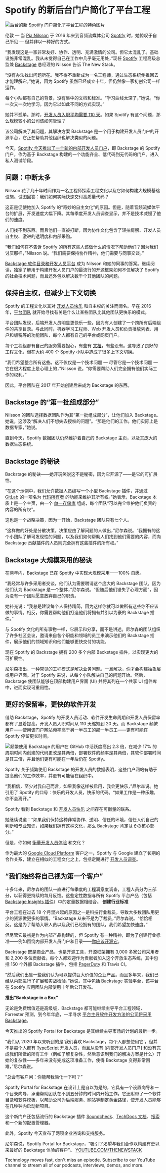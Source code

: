 # Spotify 的新后台门户简化了平台工程

![后台的新 Spotify 门户简化了平台工程的特色图片](https://cdn.thenewstack.io/media/2024/04/1f03f273-pia-nilsson-spotify-backstage-1024x576.jpeg)

伦敦 — 当 [Pia Nilsson](https://www.linkedin.com/in/pia-nilsson-02b47b1/) 于 2016 年来到音频流媒体公司 [Spotify](https://thenewstack.io/how-spotify-achieved-a-voluntary-99-internal-platform-adoption-rate/) 时，她惊叹于自己所见 — 但并非以一种好的方式。

“我发现这是一家非常友好、协作、透明、充满激情的公司。但它太混乱了。基础设施非常混乱。我从未觉得自己在工作中几乎毫无用处，”现任 [Spotify](https://thenewstack.io/spotifys-backstage-roadmap-aims-to-speed-up-adoption/) 工程高级总监兼 [Backstage](https://backstage.io/) 总经理的 Nilsson 告诉 The New Stack。

“没有办法找出问题所在。我不得不重新成为一名工程师，通过生态系统倒推回去才能理解它，”她说，因为 Spotify 虽然已经成立十年，但仍然像一家初创公司一样运作。

每个小队都有自己的背景，没有集中的文档和标准。“学习曲线太深了，”她说。“你一次又一次地学习，因为它以如此不同的方式实现。”

她并不孤单。那时，[开发人员入职平均需要 110 天](https://thenewstack.io/how-spotlify-adopted-platform-engineering-culture/)。如果 Spotify 有这个问题，那么规模较小的公司该如何管理？

该公司解决了其问题，其解决方案 Backstage 是一个用于构建开发人员门户的开源平台，它正在帮助其他组织也解决类似的问题。

今天，[Spotify 今天推出了一个新的内部开发人员门户](https://info.backstage.spotify.com/roadmap)，即 Backstage 的 Spotify 门户，作为基于 Backstage 构建的一个功能齐全、低代码到无代码的门户，进入私人测试阶段。

## 问题：中断太多

Nilsson 花了几十年时间作为一名工程师探索工程文化以及它如何构建大规模基础设施。试图回答：我们如何实际快速交付高质量代码？

这正是促使她加入 Spotify 的“奇妙的自主文化”的原因。但是，随着音频流媒体平台的扩展，开发速度大幅下降。其每季度开发人员调查显示，并不是技术减慢了他们的速度。

人们找不到东西。而且他们一直被打断，因为协作文化包含了轻拍肩膀、开发人员自主权、激进的透明度和内部采购。

“我们如何在不告诉 Spotify 的所有这些人该做什么的情况下帮助他们？因为我们讨厌那样，”Nilsson 说。“我们需要保持协作精神，他们需要与同事交谈。”

[Backstage 软件目录和开发人员平台](https://thenewstack.io/spotifys-backstage-a-strategic-guide/) 成为 Nilsson 和她的同事的答案。继续阅读，独家了解用于构建开发人员门户的最流行的开源框架如何不仅解决了 Spotify 的社会技术问题，而且还外包以解决数千个其他团队的问题。

## 保持自主权，但减少上下文切换

Spotify 的工程文化以其对 [开发人员快乐](https://thenewstack.io/measure-developer-joy-not-developer-productivity-atlassian-says/) 和自主权的关注而闻名。早在 2016 年，[平台团队](https://thenewstack.io/platform-engineering/) 就开始寻找有关是什么让某些团队比其他团队更快乐的模式。

平台团队发现，后端开发人员明显更快乐一些，因为有人创建了一个跨所有后端组件的共享目录。与此同时，机器学习工程师、Web 开发人员和负责播放列表、用户和版税等的功能团队，每个人都有自己的平台或网页门户。

每个工程组都有自己的服务需要担心，有些有 [文档](https://thenewstack.io/an-engineers-best-tips-for-writing-documentation-devs-love/)，有些没有。这导致了良好的工程文化，但在大约 400 个 Spotify 小队中造成了很多上下文切换。

“我们希望整合所有这些。这不仅仅是一个技术问题 — 尽管它是一个技术问题 — 它在很大程度上是心理上的，”Nilsson 说。“你需要帮助人们完全拥有他们实际工作的权利。”

因此，平台团队在 2017 年开始创建后来成为 Backstage 的东西。

## Backstage 的“第一批组成部分”

Nilsson 的团队选择数据团队作为其“第一批组成部分”，让他们加入 Backstage。她说，这涉及“解决人们不想失去授权的问题”。“那是他们的工作。他们实际上是数据专家，”她说。

直到今天，Spotify 数据团队仍然维护着自己的 Backstage 主页，以及其庞大的数据生态系统。
## Backstage 的秘诀

Backstage 的秘诀——她开玩笑说这不是秘密，因为它开源了——是它的可扩展性。

“在这个示例中，我们允许数据人员编写一个小型 Backstage 插件，并通过 [GitLab](https://about.gitlab.com/?utm_content=inline+mention) 的一项名为 [代码所有者](https://docs.gitlab.com/ee/user/project/codeowners/) 的功能来维护其所有权。”她表示，Backstage 本质上是一个主页，由一个 [单一存储库](https://thenewstack.io/monorepos-hal-9000-approved-code-management-and-collaboration/) 组成，每个团队“可以完全维护他们负责的内容的所有权”。

这也是一个战略决策，因为一开始，Backstage 团队只有七个人。

“这样做的好处是分散决策。决策应由了解问题的人做出，”尼尔森说。“我拥有的这个小团队了解可发现性的问题，以及我们如何帮助人们找到他们需要的内容，而向 Backstage 贡献插件的人员则完全拥有这些插件的所有权。”

## Backstage 大规模采用的秘诀

在两年内，Backstage 已在 Spotify 中实现大规模采用——100% 自愿。

“我经常与许多采用者交谈，他们认为需要聘请这个庞大的 Backstage 团队，因为他们认为 Backstage 是一个整体，”尼尔森说。“但随后他们错失了心理方面”，因为没有一个团队愿意放弃自己的职责。

她补充说：“我总是建议每个人保持精简，因为这样你就可以做所有这些你不应该做的事情。相反，你需要帮助他们打造他们将拥有并引以为豪的 Backstage 插件。”

与 Spotify 文化的所有事物一样，它展示和分享，而不是讲述。尼尔森的团队组织了许多社区会议，邀请来自各个职能和领域的员工来演示他们的 Backstage 插件，展示他们的领域知识和他们能够更快交付的功能。

现在 Spotify 的 Backstage 拥有 200 多个内部 Backstage 插件，以实现更大的可扩展性。

尼尔森指出，一种常见的工程模式是解决业务问题。一旦解决，你才会构建抽象层或用户界面。对于 Spotify 来说，从每个小队解决自己的问题开始。然后，Backstage 使团队能够在顶部构建用户界面 (UI) 并将其列在一个共享 UI 组件库中，进而实现可重用性。

## 更好的保留率，更快的软件开发

借助 Backstage，Spotify 的开发人员活动、软件开发生命周期和开发人员保留率都有了显着提高。开发人员入职时间从 110 天缩短到 20 天。而 Backstage 频繁用户——使用该门户网站频率高于另一半员工的那一半员工——更有可能在 Spotify 停留更长时间。

![频繁使用 Backstage 的用户在 GitHub 中活跃度高出 2.3 倍，在减少 17% 的周期时间内创建的代码更改是其两倍，部署软件的频率是其两倍，其软件部署时间是其三倍，并且他们更有可能在一年后仍在 Spotify。](https://cdn.thenewstack.io/media/2024/04/d845cccc-backstage-roi-1024x321.jpeg)

Spotify 关于频繁使用 Backstage 的开发人员的数据表明，这些门户网站有助于提高他们的工作效率，并更有可能留在组织中。

“我相信，至少对我自己而言，如果我像这样被启用，我会更快乐，”尼尔森说。她引用了 Spotify 的口号：快乐的开发人员，快乐的代码。“如果工作是一种乐趣，你不会离开。”

Spotify 看到 Backstage 和 [开发人员快乐](https://thenewstack.io/how-intercom-ships-industry-leading-developer-experience/) 之间存在可衡量的联系。

她继续说道：“如果我们保持这种非常协作、透明、信任的环境，信任人们自己的判断和专业知识，如果我们拥有这种文化，那么 Backstage 肯定はその核心部分。”

但是，你如何 [衡量开发人员体验](https://thenewstack.io/how-google-unlocks-and-measures-developer-productivity/) 和文化？

作为最大的 [Google Cloud Platform](https://cloud.withgoogle.com?utm_content=inline+mention) 客户之一，Spotify 与 Google 建立了长期的合作关系，建立在相似的工程文化之上，包括定期进行 [开发人员调查](https://thenewstack.io/github-developer-productivity-at-30-billion-messages-per-day/)。

## “我们始终将自己视为第一个客户”

十多年来，尼尔森的团队一直进行每季度的工程满意度调查，工程人员分为三部分，以获得更持续的每月反馈。这些定性数据与所有 Spotify 平台产品（包括 [Backstage Insights 插件](https://backstage.spotify.com/marketplace/spotify/plugin/insights/)）中的定量数据相结合。
**创建行业标准**

平台工程在过去 18 个月里兴起的原因之一是科技行业裁员，导致大多数团队用更少的资源做更多的事情。“Backstage 从来不是为了裁员，”尼尔森说。“恰恰相反。这是为了帮助入职人员以及我们已经拥有的团队，我们希望加快速度。”

但尽管它最初是作为内部产品构建的，但 Spotify 有一种精神，即为了创建行业标准——例如围绕内部开发人员门户和目录——[你应该开源它](https://github.com/spotify)。

Backstage 既是商业产品，也是开源工具，开源框架拥有 3,000 多家公司采用者和 2,200 多位贡献者。每个人都欢迎作为贡献者加入这个开放生态系统，其中包括 150 个外部 Backstage 插件，包括 [PagerDuty](https://www.pagerduty.com/?utm_content=inline+mention) 和 Travis CI。

“然后我们出售一些我们认为可以提供巨大价值的企业产品。而且多年来，我们已经从内部进行了扩展和实战检验，”她说，其中包括 Backstage 实验平台，该平台在 Spotify 应用团队内部使用十年后公开发布。

**推出“Backstage in a Box”**

无论是免费增值还是高级版，Backstage 都可能继续主导平台工程领域，Forrester 预测，到今年年底，一半寻求 [平台主导软件开发方法的公司将采用 Backstage](https://www.forrester.com/what-it-means/ep352-tech-trends-2024/)。

今天推出的 Spotify Portal for Backstage 是其继续主导市场的计划的最新一步。

“我们从 2020 年以来听到的是‘我们喜欢 Backstage，每个人都想使用它’，但并不是每个人都有 [TypeScript](https://thenewstack.io/typescript/) 开发人员，而且从没有 [内部开发人员门户] 和没有完成我们所做的所有工作（例如了解复杂性，然后意识到我们的解决方案是什么）开始的复杂性——多年来没有完成这项准备工作，使得 Backstage 变得非常困难，”尼尔森说。

“总会有客户问：你能帮我简化一下吗？”

Spotify Portal for Backstage 在设计上是自以为是的，它具有一个设置向导和一个目录向导，承诺帮助团队在不到五分钟的时间内开始工作。它还附带了一个软件目录和软件模板，以帮助公司为后端服务、网站等制定黄金路径，使开发人员能够在几秒钟内启动新项目。

这个新门户还包括流行的 Backstage 插件 [Soundcheck](https://backstage.spotify.com/marketplace/spotify/plugin/soundcheck/)、[TechDocs 文档](https://backstage.io/docs/features/techdocs/)、[搜索](https://backstage.io/docs/features/search/getting-started/) 和一个新的配置管理器。

此外，Spotify 今天宣布了两项企业咨询和支持服务。

尼尔森说，Spotify Portal for Backstage，“吸引了渴望与我们合作以构建有史以来最好的 Backstage 体验的客户”。
[YOUTUBE.COM/THENEWSTACK](https://youtube.com/thenewstack?sub_confirmation=1)

Technology moves fast, don't miss an episode. Subscribe to our YouTube channel to stream all of our podcasts, interviews, demos, and more.